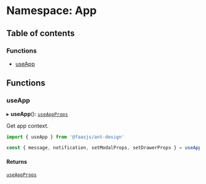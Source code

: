 # Namespace: App

## Table of contents

### Functions

- [useApp](App.md#useapp)

## Functions

### useApp

▸ **useApp**(): [`useAppProps`](../interfaces/useAppProps.md)

Get app context.

```ts
import { useApp } from '@faasjs/ant-design'

const { message, notification, setModalProps, setDrawerProps } = useApp()
```

#### Returns

[`useAppProps`](../interfaces/useAppProps.md)
